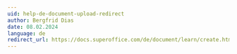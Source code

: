 ```yaml
---
uid: help-de-document-upload-redirect
author: Bergfrid Dias
date: 08.02.2024
language: de
redirect_url: https://docs.superoffice.com/de/document/learn/create.html
---
```

